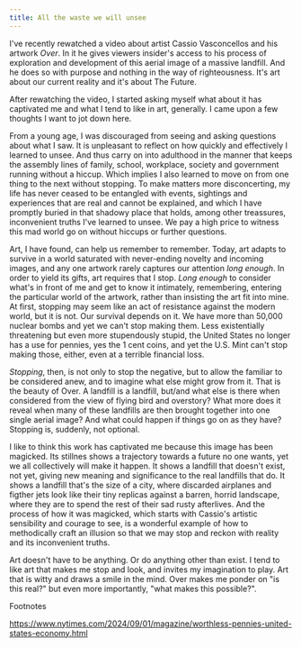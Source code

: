 ```yaml
---
title: All the waste we will unsee
---
```


I've recently rewatched a video about artist Cassio Vasconcellos and his artwork _Over_. In it he gives viewers insider's access to his process of exploration and development of this aerial image of a massive landfill. And he does so with purpose and nothing in the way of righteousness. It's art about our current reality and it's about The Future.

After rewatching the video, I started asking myself what about it has captivated me and what I tend to like in art, generally. I came upon a few thoughts I want to jot down here.

From a young age, I was discouraged from seeing and asking questions about what I saw. It is unpleasant to reflect on how quickly and effectively I learned to unsee. And thus carry on into adulthood in the manner that keeps the assembly lines of family, school, workplace, society and government running without a hiccup. Which implies I also learned to move on from one thing to the next without stopping. To make matters more disconcerting, my life has never ceased to be entangled with events, sightings and experiences that are real and cannot be explained, and which I have promptly buried in that shadowy place that holds, among other treassures, inconvenient truths I've learned to unsee. We pay a high price to witness this mad world go on without hiccups or further questions.

Art, I have found, can help us remember to remember. Today, art adapts to survive in a world saturated with never-ending novelty and incoming images, and any one artwork rarely captures our attention _long enough_. In order to yield its gifts, art requires that I stop. _Long enough_ to consider what's in front of me and get to know it intimately, remembering, entering the particular world of the artwork, rather than insisting the art fit into mine. At first, stopping may seem like an act of resistance against the modern world, but it is not. Our survival depends on it. We have more than 50,000 nuclear bombs and yet we can't stop making them. Less existentially threatening but even more stupendously stupid, the United States no longer has a use for pennies, yes the 1 cent coins, and yet the U.S. Mint can't stop making those, either, even at a terrible financial loss.

_Stopping_, then, is not only to stop the negative, but to allow the familiar to be considered anew, and to imagine what else might grow from it. That is the beauty of Over. A landfill is a landfill, but/and what else is there when considered from the view of flying bird and overstory? What more does it reveal when many of these landfills are then brought together into one single aerial image? And what could happen if things go on as they have? Stopping is, suddenly, not optional.

I like to think this work has captivated me because this image has been magicked. Its stillnes shows a trajectory towards a future no one wants, yet we all collectively will make it happen. It shows a landfill that doesn't exist, not yet, giving new meaning and significance to the real landfills that do. It shows a landfill that's the size of a city, where discarded airplanes and figther jets look like their tiny replicas against a barren, horrid landscape, where they are to spend the rest of their sad rusty afterlives. And the process of how it was magicked, which starts with Cassio's artistic sensibility and courage to see, is a wonderful example of how to methodically craft an illusion so that we may stop and reckon with reality and its inconvenient truths.

Art doesn't have to be anything. Or do anything other than exist. I tend to like art that makes me stop and look, and invites my imagination to play. Art that is witty and draws a smile in the mind. Over makes me ponder on "is this real?" but even more importantly, "what makes this possible?".

Footnotes

https://www.nytimes.com/2024/09/01/magazine/worthless-pennies-united-states-economy.html
